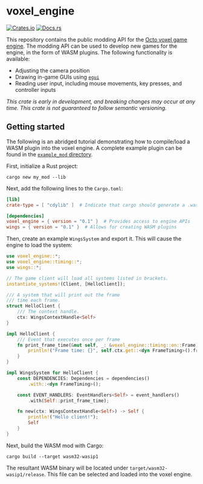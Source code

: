 # voxel_engine

[![Crates.io](https://img.shields.io/crates/v/voxel_engine.svg)](https://crates.io/crates/voxel_engine)
[![Docs.rs](https://docs.rs/voxel_engine/badge.svg)](https://docs.rs/voxel_engine)

This repository contains the public modding API for the [Octo voxel game engine](https://github.com/DouglasDwyer/octo-release). The modding API can be used to develop new games for the engine, in the form of WASM plugins. The following functionality is available:

- Adjusting the camera position
- Drawing in-game GUIs using [`egui`](https://github.com/emilk/egui)
- Reading user input, including mouse movements, key presses, and controller inputs

*This crate is early in development, and breaking changes may occur at any time. This crate is not guaranteed to follow semantic versioning.*

## Getting started

The following is an abridged tutorial demonstrating how to compile/load a WASM plugin into the voxel engine. A complete example plugin can be found in the [`example_mod` directory](/example_mod/).

First, initialize a Rust project:

```
cargo new my_mod --lib
```

Next, add the following lines to the `Cargo.toml`:

```toml
[lib]
crate-type = [ "cdylib" ]  # Indicate that cargo should generate a .wasm file

[dependencies]
voxel_engine = { version = "0.1" }  # Provides access to engine APIs
wings = { version = "0.1" }  # Allows for creating WASM plugins
```

Then, create an example `WingsSystem` and export it. This will cause the engine to load the system:

```rust
use voxel_engine::*;
use voxel_engine::timing::*;
use wings::*;

// The game client will load all systems listed in brackets.
instantiate_systems!(Client, [HelloClient]);

/// A system that will print out the frame
/// time each frame.
struct HelloClient {
    /// The context handle.
    ctx: WingsContextHandle<Self>
}

impl HelloClient {
    /// Event that executes once per frame
    fn print_frame_time(&mut self, _: &voxel_engine::timing::on::Frame) {
        println!("Frame time: {}", self.ctx.get::<dyn FrameTiming>().frame_duration().as_secs_f32());
    }
}

impl WingsSystem for HelloClient {
    const DEPENDENCIES: Dependencies = dependencies()
        .with::<dyn FrameTiming>();

    const EVENT_HANDLERS: EventHandlers<Self> = event_handlers()
        .with(Self::print_frame_time);

    fn new(ctx: WingsContextHandle<Self>) -> Self {
        println!("Hello client!");
        Self
    }
}

```

Next, build the WASM mod with Cargo:

```
cargo build --target wasm32-wasip1
```

The resultant WASM binary will be located under `target/wasm32-wasip1/release`. This file can be selected and loaded into the voxel engine.